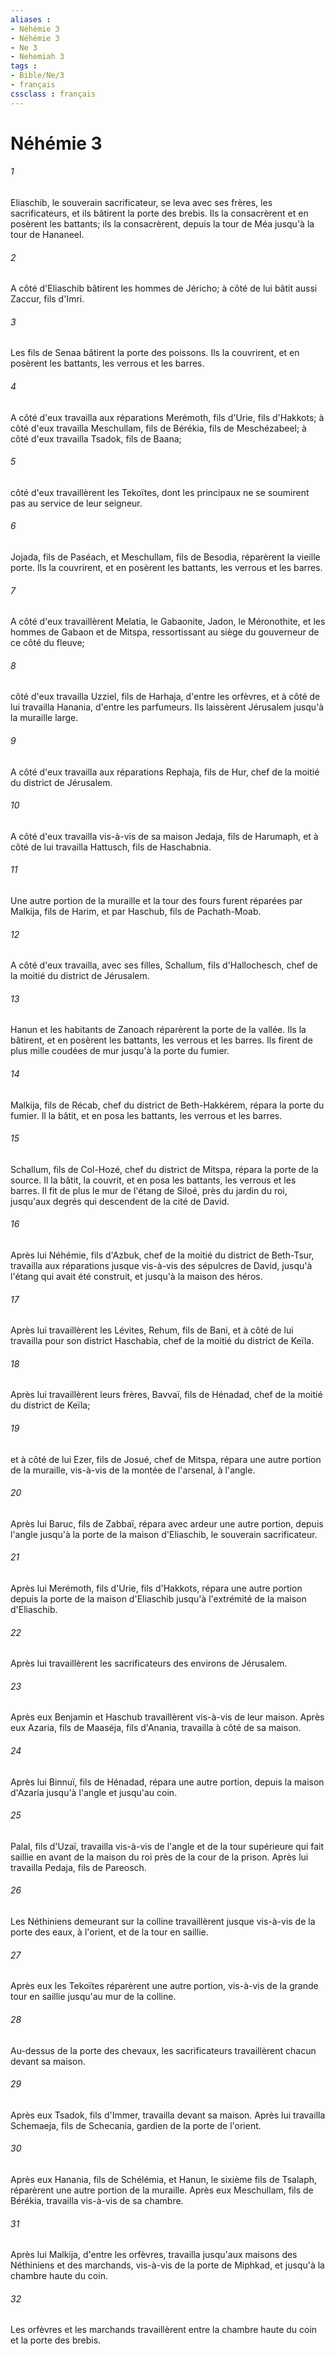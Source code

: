 ```yaml
---
aliases : 
- Néhémie 3
- Néhémie 3
- Ne 3
- Nehemiah 3
tags : 
- Bible/Ne/3
- français
cssclass : français
---
```


# Néhémie 3

###### 1
Eliaschib, le souverain sacrificateur, se leva avec ses frères, les sacrificateurs, et ils bâtirent la porte des brebis. Ils la consacrèrent et en posèrent les battants; ils la consacrèrent, depuis la tour de Méa jusqu'à la tour de Hananeel.
###### 2
A côté d'Eliaschib bâtirent les hommes de Jéricho; à côté de lui bâtit aussi Zaccur, fils d'Imri.
###### 3
Les fils de Senaa bâtirent la porte des poissons. Ils la couvrirent, et en posèrent les battants, les verrous et les barres.
###### 4
A côté d'eux travailla aux réparations Merémoth, fils d'Urie, fils d'Hakkots; à côté d'eux travailla Meschullam, fils de Bérékia, fils de Meschézabeel; à côté d'eux travailla Tsadok, fils de Baana;
###### 5
côté d'eux travaillèrent les Tekoïtes, dont les principaux ne se soumirent pas au service de leur seigneur.
###### 6
Jojada, fils de Paséach, et Meschullam, fils de Besodia, réparèrent la vieille porte. Ils la couvrirent, et en posèrent les battants, les verrous et les barres.
###### 7
A côté d'eux travaillèrent Melatia, le Gabaonite, Jadon, le Méronothite, et les hommes de Gabaon et de Mitspa, ressortissant au siège du gouverneur de ce côté du fleuve;
###### 8
côté d'eux travailla Uzziel, fils de Harhaja, d'entre les orfèvres, et à côté de lui travailla Hanania, d'entre les parfumeurs. Ils laissèrent Jérusalem jusqu'à la muraille large.
###### 9
A côté d'eux travailla aux réparations Rephaja, fils de Hur, chef de la moitié du district de Jérusalem.
###### 10
A côté d'eux travailla vis-à-vis de sa maison Jedaja, fils de Harumaph, et à côté de lui travailla Hattusch, fils de Haschabnia.
###### 11
Une autre portion de la muraille et la tour des fours furent réparées par Malkija, fils de Harim, et par Haschub, fils de Pachath-Moab.
###### 12
A côté d'eux travailla, avec ses filles, Schallum, fils d'Hallochesch, chef de la moitié du district de Jérusalem.
###### 13
Hanun et les habitants de Zanoach réparèrent la porte de la vallée. Ils la bâtirent, et en posèrent les battants, les verrous et les barres. Ils firent de plus mille coudées de mur jusqu'à la porte du fumier.
###### 14
Malkija, fils de Récab, chef du district de Beth-Hakkérem, répara la porte du fumier. Il la bâtit, et en posa les battants, les verrous et les barres.
###### 15
Schallum, fils de Col-Hozé, chef du district de Mitspa, répara la porte de la source. Il la bâtit, la couvrit, et en posa les battants, les verrous et les barres. Il fit de plus le mur de l'étang de Siloé, près du jardin du roi, jusqu'aux degrés qui descendent de la cité de David.
###### 16
Après lui Néhémie, fils d'Azbuk, chef de la moitié du district de Beth-Tsur, travailla aux réparations jusque vis-à-vis des sépulcres de David, jusqu'à l'étang qui avait été construit, et jusqu'à la maison des héros.
###### 17
Après lui travaillèrent les Lévites, Rehum, fils de Bani, et à côté de lui travailla pour son district Haschabia, chef de la moitié du district de Keïla.
###### 18
Après lui travaillèrent leurs frères, Bavvaï, fils de Hénadad, chef de la moitié du district de Keïla;
###### 19
et à côté de lui Ezer, fils de Josué, chef de Mitspa, répara une autre portion de la muraille, vis-à-vis de la montée de l'arsenal, à l'angle.
###### 20
Après lui Baruc, fils de Zabbaï, répara avec ardeur une autre portion, depuis l'angle jusqu'à la porte de la maison d'Eliaschib, le souverain sacrificateur.
###### 21
Après lui Merémoth, fils d'Urie, fils d'Hakkots, répara une autre portion depuis la porte de la maison d'Eliaschib jusqu'à l'extrémité de la maison d'Eliaschib.
###### 22
Après lui travaillèrent les sacrificateurs des environs de Jérusalem.
###### 23
Après eux Benjamin et Haschub travaillèrent vis-à-vis de leur maison. Après eux Azaria, fils de Maaséja, fils d'Anania, travailla à côté de sa maison.
###### 24
Après lui Binnuï, fils de Hénadad, répara une autre portion, depuis la maison d'Azaria jusqu'à l'angle et jusqu'au coin.
###### 25
Palal, fils d'Uzaï, travailla vis-à-vis de l'angle et de la tour supérieure qui fait saillie en avant de la maison du roi près de la cour de la prison. Après lui travailla Pedaja, fils de Pareosch.
###### 26
Les Néthiniens demeurant sur la colline travaillèrent jusque vis-à-vis de la porte des eaux, à l'orient, et de la tour en saillie.
###### 27
Après eux les Tekoïtes réparèrent une autre portion, vis-à-vis de la grande tour en saillie jusqu'au mur de la colline.
###### 28
Au-dessus de la porte des chevaux, les sacrificateurs travaillèrent chacun devant sa maison.
###### 29
Après eux Tsadok, fils d'Immer, travailla devant sa maison. Après lui travailla Schemaeja, fils de Schecania, gardien de la porte de l'orient.
###### 30
Après eux Hanania, fils de Schélémia, et Hanun, le sixième fils de Tsalaph, réparèrent une autre portion de la muraille. Après eux Meschullam, fils de Bérékia, travailla vis-à-vis de sa chambre.
###### 31
Après lui Malkija, d'entre les orfèvres, travailla jusqu'aux maisons des Néthiniens et des marchands, vis-à-vis de la porte de Miphkad, et jusqu'à la chambre haute du coin.
###### 32
Les orfèvres et les marchands travaillèrent entre la chambre haute du coin et la porte des brebis.
